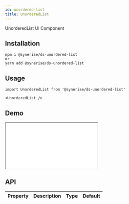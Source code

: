 ```yaml
---
id: unordered-list
title: UnorderedList
---
```


UnorderedList UI Component

## Installation
```
npm i @synerise/ds-unordered-list
or
yarn add @synerise/ds-unordered-list
```

## Usage
```
import UnorderedList from '@synerise/ds-unordered-list'

<UnorderedList />

```

## Demo

<iframe src="/storybook-static/iframe.html?id=components-unordered-list--default"></iframe>

## API

| Property | Description | Type | Default |
| --- | --- | --- | --- |
